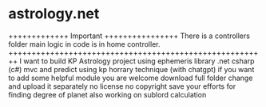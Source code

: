 # astrology.net
+++++++++++++ Important ++++++++++++++++
There is a controllers folder main logic in code is in home controller.
++++++++++++++++++++++++++++++++++++++++++++++++++++++++
I want to build KP Astrology project using ephemeris library .net csharp (c#) mvc and predict using kp horrary technique (with chatgpt) 
if you want to add some helpful module you are welcome download full folder change and upload it separately no license no copyright save
your efforts for finding degree of planet also working on sublord calculation

